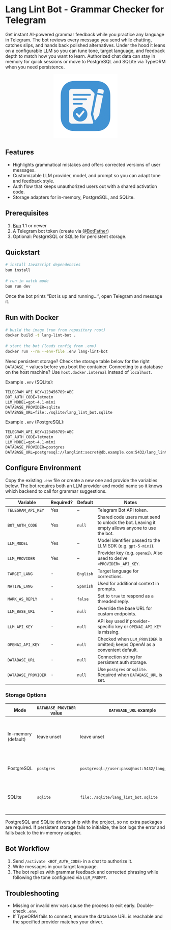 # Lang Lint Bot - Grammar Checker for Telegram
Get instant AI-powered grammar feedback while you practice any language in Telegram. The bot reviews every message you send while chatting, catches slips, and hands back polished alternatives. Under the hood it leans on a configurable LLM so you can tune tone, target language, and feedback depth to match how you want to learn. Authorized chat data can stay in memory for quick sessions or move to PostgreSQL and SQLite via TypeORM when you need persistence.

<p align="center">
  <img src="docs/assets/logo.png" alt="Lang Lint Bot Logo" width="200">
</p>

## Features
- Highlights grammatical mistakes and offers corrected versions of user messages.
- Customizable LLM provider, model, and prompt so you can adapt tone and feedback style.
- Auth flow that keeps unauthorized users out with a shared activation code.
- Storage adapters for in-memory, PostgreSQL, and SQLite.

## Prerequisites
1. [Bun](https://bun.sh) 1.1 or newer
2. A Telegram bot token (create via [@BotFather](https://t.me/BotFather))
3. Optional: PostgreSQL or SQLite for persistent storage.

## Quickstart
```bash
# install JavaScript dependencies
bun install

# run in watch mode
bun run dev
```

Once the bot prints “Bot is up and running…”, open Telegram and message it.

## Run with Docker
```bash
# build the image (run from repository root)
docker build -t lang-lint-bot .

# start the bot (loads config from .env)
docker run --rm --env-file .env lang-lint-bot
```

Need persistent storage? Check the storage table below for the right `DATABASE_*` values before you boot the container. Connecting to a database on the host machine? Use `host.docker.internal` instead of `localhost`.

Example `.env` (SQLite):
```env
TELEGRAM_API_KEY=123456789:ABC
BOT_AUTH_CODE=letmein
LLM_MODEL=gpt-4.1-mini
DATABASE_PROVIDER=sqlite
DATABASE_URL=file:./sqlite/lang_lint_bot.sqlite
```

Example `.env` (PostgreSQL):
```env
TELEGRAM_API_KEY=123456789:ABC
BOT_AUTH_CODE=letmein
LLM_MODEL=gpt-4.1-mini
DATABASE_PROVIDER=postgres
DATABASE_URL=postgresql://langlint:secret@db.example.com:5432/lang_lint_bot
```

## Configure Environment
Copy the existing `.env` file or create a new one and provide the variables below. The bot requires both an LLM provider and model name so it knows which backend to call for grammar suggestions.

| Variable | Required? | Default | Notes |
| --- | --- | --- | --- |
| `TELEGRAM_API_KEY` | Yes | – | Telegram Bot API token. |
| `BOT_AUTH_CODE` | Yes | `null` | Shared code users must send to unlock the bot. Leaving it empty allows anyone to use the bot. |
| `LLM_MODEL` | Yes | – | Model identifier passed to the LLM SDK (e.g. `gpt-5-mini`). |
| `LLM_PROVIDER` | Yes | – | Provider key (e.g. `openai`). Also used to derive `<PROVIDER>_API_KEY`. |
| `TARGET_LANG` | - | `English` | Target language for corrections. |
| `NATIVE_LANG` | - | `Spanish` | Used for additional context in prompts. |
| `MARK_AS_REPLY` | - | `false` | Set to `true` to respond as a threaded reply. |
| `LLM_BASE_URL` | - | `null` | Override the base URL for custom endpoints. |
| `LLM_API_KEY` | - | `null` | API key used if provider-specific key or `OPENAI_API_KEY` is missing. |
| `OPENAI_API_KEY` | - | `null` | Checked when `LLM_PROVIDER` is omitted; keeps OpenAI as a convenient default. |
| `DATABASE_URL` | - | `null` | Connection string for persistent auth storage. |
| `DATABASE_PROVIDER` | - | `null` | Use `postgres` or `sqlite`. Required when `DATABASE_URL` is set. |

### Storage Options
| Mode | `DATABASE_PROVIDER` value | `DATABASE_URL` example | Notes |
| --- | --- | --- | --- |
| In-memory (default) | leave unset | leave unset | No persistence; auth data resets whenever the process restarts. |
| PostgreSQL | `postgres` | `postgresql://user:pass@host:5432/lang_lint_bot` | Requires a running PostgreSQL instance. |
| SQLite | `sqlite` | `file:./sqlite/lang_lint_bot.sqlite` | Stores data in a local SQLite file relative to the project root. |

PostgreSQL and SQLite drivers ship with the project, so no extra packages are required. If persistent storage fails to initialize, the bot logs the error and falls back to the in-memory adapter.

## Bot Workflow
1. Send `/activate <BOT_AUTH_CODE>` in a chat to authorize it.
2. Write messages in your target language.
3. The bot replies with grammar feedback and corrected phrasing while following the tone configured via `LLM_PROMPT`.

## Troubleshooting
- Missing or invalid env vars cause the process to exit early. Double-check `.env`.
- If TypeORM fails to connect, ensure the database URL is reachable and the specified provider matches your driver.
